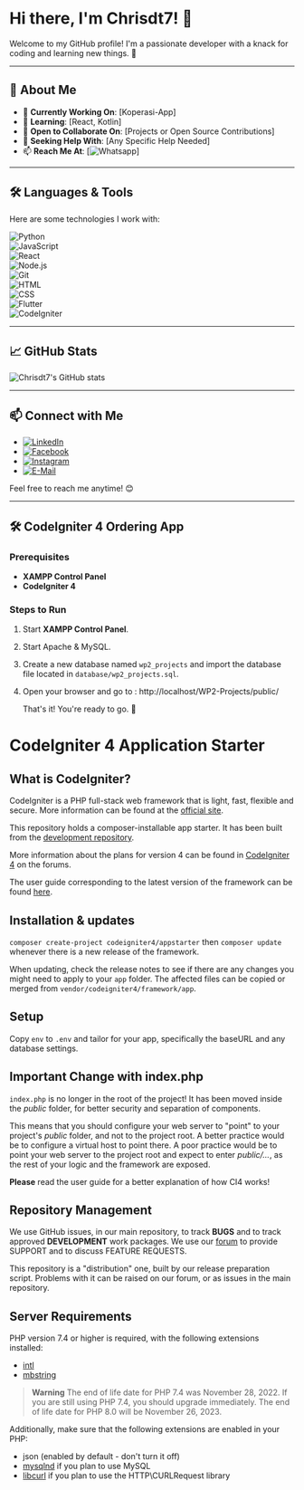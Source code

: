 # Hi there, I'm Chrisdt7! 👋  

Welcome to my GitHub profile! I'm a passionate developer with a knack for coding and learning new things. 🚀  

---

## 🌟 About Me  

- 🔭 **Currently Working On**: [Koperasi-App]  
- 🌱 **Learning**: [React, Kotlin]  
- 👯 **Open to Collaborate On**: [Projects or Open Source Contributions]  
- 🤔 **Seeking Help With**: [Any Specific Help Needed]  
- 📫 **Reach Me At**: [![Whatsapp](https://wa.me/+6281328438393/)]

---

## 🛠️ Languages & Tools  

Here are some technologies I work with:  

![Python](https://img.shields.io/badge/-Python-3776AB?logo=python&logoColor=white&style=flat)  
![JavaScript](https://img.shields.io/badge/-JavaScript-F7DF1E?logo=javascript&logoColor=black&style=flat)  
![React](https://img.shields.io/badge/-React-61DAFB?logo=react&logoColor=black&style=flat)  
![Node.js](https://img.shields.io/badge/-Node.js-339933?logo=node.js&logoColor=white&style=flat)  
![Git](https://img.shields.io/badge/-Git-F05032?logo=git&logoColor=white&style=flat)  
![HTML](https://img.shields.io/badge/-HTML-E34F26?logo=html5&logoColor=white&style=flat)  
![CSS](https://img.shields.io/badge/-CSS-1572B6?logo=css3&logoColor=white&style=flat)  
![Flutter](https://img.shields.io/badge/-Flutter-02569B?logo=flutter&logoColor=white&style=flat)  
![CodeIgniter](https://img.shields.io/badge/-CodeIgniter-EF4223?logo=codeigniter&logoColor=white&style=flat)  

---

## 📈 GitHub Stats  

![Chrisdt7's GitHub stats](https://github-readme-stats.vercel.app/api?username=Chrisdt7&show_icons=true&theme=dark)  

---

## 📫 Connect with Me  

- [![LinkedIn](https://img.shields.io/badge/LinkedIn-0077B5?logo=linkedin&logoColor=white)](https://linkedin.com/in/christy-tallane-a25605261/)  
- [![Facebook](https://img.shields.io/badge/Facebook-1877F2?logo=facebook&logoColor=white)](https://facebook.com/christy.danytallane)  
- [![Instagram](https://img.shields.io/badge/Instagram-E4405F?logo=instagram&logoColor=white)](https://instagram.com/danytallane/)  
- [![E-Mail](https://img.shields.io/badge/Email-D14836?logo=gmail&logoColor=white)](mailto:christytallane@gmail.com)  

Feel free to reach me anytime! 😊  

---

## 🛠️ CodeIgniter 4 Ordering App

### Prerequisites  

- **XAMPP Control Panel**  
- **CodeIgniter 4**

### Steps to Run  

1. Start **XAMPP Control Panel**. 
2. Start Apache & MySQL.
3. Create a new database named `wp2_projects` and import the database file located in `database/wp2_projects.sql`.  
4. Open your browser and go to : http://localhost/WP2-Projects/public/

   That's it! You're ready to go. 🎉

# CodeIgniter 4 Application Starter

## What is CodeIgniter?

CodeIgniter is a PHP full-stack web framework that is light, fast, flexible and secure.
More information can be found at the [official site](https://codeigniter.com).

This repository holds a composer-installable app starter.
It has been built from the
[development repository](https://github.com/codeigniter4/CodeIgniter4).

More information about the plans for version 4 can be found in [CodeIgniter 4](https://forum.codeigniter.com/forumdisplay.php?fid=28) on the forums.

The user guide corresponding to the latest version of the framework can be found
[here](https://codeigniter4.github.io/userguide/).

## Installation & updates

`composer create-project codeigniter4/appstarter` then `composer update` whenever
there is a new release of the framework.

When updating, check the release notes to see if there are any changes you might need to apply
to your `app` folder. The affected files can be copied or merged from
`vendor/codeigniter4/framework/app`.

## Setup

Copy `env` to `.env` and tailor for your app, specifically the baseURL
and any database settings.

## Important Change with index.php

`index.php` is no longer in the root of the project! It has been moved inside the *public* folder,
for better security and separation of components.

This means that you should configure your web server to "point" to your project's *public* folder, and
not to the project root. A better practice would be to configure a virtual host to point there. A poor practice would be to point your web server to the project root and expect to enter *public/...*, as the rest of your logic and the
framework are exposed.

**Please** read the user guide for a better explanation of how CI4 works!

## Repository Management

We use GitHub issues, in our main repository, to track **BUGS** and to track approved **DEVELOPMENT** work packages.
We use our [forum](http://forum.codeigniter.com) to provide SUPPORT and to discuss
FEATURE REQUESTS.

This repository is a "distribution" one, built by our release preparation script.
Problems with it can be raised on our forum, or as issues in the main repository.

## Server Requirements

PHP version 7.4 or higher is required, with the following extensions installed:

- [intl](http://php.net/manual/en/intl.requirements.php)
- [mbstring](http://php.net/manual/en/mbstring.installation.php)

> **Warning**
> The end of life date for PHP 7.4 was November 28, 2022. If you are
> still using PHP 7.4, you should upgrade immediately. The end of life date
> for PHP 8.0 will be November 26, 2023.

Additionally, make sure that the following extensions are enabled in your PHP:

- json (enabled by default - don't turn it off)
- [mysqlnd](http://php.net/manual/en/mysqlnd.install.php) if you plan to use MySQL
- [libcurl](http://php.net/manual/en/curl.requirements.php) if you plan to use the HTTP\CURLRequest library
